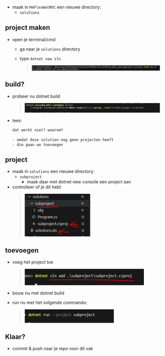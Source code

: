 - maak in `M4FlexNetMVC` een nieuwe directory:
    - `solutions`
    
## project maken
- open je terminal/cmd
    - ga naar je `solutions` directory
    - type `dotnet new sln`

        > ![](img/newsln.PNG)

## build?

- probeer nu dotnet build
    > ![](img/nobuild.PNG)
    
- lees:
    ```
    dat werkt niet? waarom?

    - omdat deze solution nog geen projecten heeft
    - die gaan we toevoegen
    ```

## project

- maak in `solutions` een nieuwe directory:
    - `subproject`
        - maak daar met dotnet new console een project aan
- controlleer of je dit hebt
    > ![](img/checksln.PNG)

## toevoegen

- voeg het project toe
    > ![](img/toevoegen.PNG)

- bouw nu met dotnet build

- run nu met het volgende commando:
    > ![](img/runsln.PNG)

## Klaar?


- commit & push naar je repo voor dit vak
